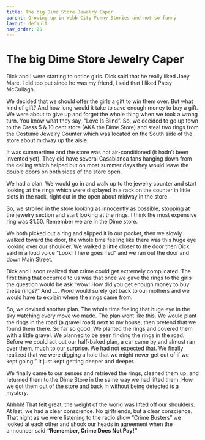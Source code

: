 ```yaml
---
title: The big Dime Store Jewelry Caper
parent: Growing up in Webb City Funny Stories and not so funny
layout: default
nav_order: 25
---
```


# The big Dime Store Jewelry Caper

Dick and I were starting to notice girls. Dick said that he really liked Joey Mare.  I did too but since he was my friend, I said that I liked Patsy McCullagh.

We decided that we should offer the girls a gift to win them over. But what kind of gift? And how long would it take to save enough money to buy a gift. We were about to give up and forget the whole thing when we took a wrong turn.  You know what they say, “Love Is Blind”. So, we decided to go up town to the Cress 5 & 10 cent store (AKA the Dime Store) and steal two rings from the Costume Jewelry Counter which was located on the South side of the store about midway up the aisle.

It was summertime and the store was not air-conditioned (it hadn’t been invented yet). They did have several Casablanca fans hanging down from the ceiling which helped but on most summer days they would leave the double doors on both sides of the store open.

We had a plan. We would go in and walk up to the jewelry counter and start looking at the rings which were displayed in a rack on the counter in little slots in the rack, right out in the open about midway in the store.

So, we strolled in the store looking as innocently as possible, stopping at the jewelry section and start looking at the rings. I think the most expensive ring was $1.50. Remember we are in the Dime store.

We both picked out a ring and slipped it in our pocket, then we slowly walked toward the door, the whole time feeling like there was this huge eye looking over our shoulder. We walked a little closer to the door then Dick said in a loud voice “Look! There goes Ted” and we ran out the door and down Main Street.

Dick and I soon realized that crime could get extremely complicated.  The first thing that occurred to us was that once we gave the rings to the girls the question would be ask “wow! How did you get enough money to buy these rings?” And …. Word would surely get back to our mothers and we would have to explain where the rings came from.

So, we devised another plan. The whole time feeling that huge eye in the sky watching every move we made. The plan went like this. We would plant the rings in the road (a gravel road) next to my house, then pretend that we found them there. So far so good. We planted the rings and covered them with a little gravel. We planned to be seen finding the rings in the road. Before we could act out our half-baked plan, a car came by and almost ran over them, much to our surprise. We had not expected that. We finally realized that we were digging a hole that we might never get out of if we kept going.” It just kept getting deeper and deeper.

We finally came to our senses and retrieved the rings, cleaned them up, and returned them to the Dime Store in the same way we had lifted them. How we got them out of the store and back in without being detected is a mystery.

Ahhhh! That felt great, the weight of the world was lifted off our shoulders.  At last, we had a clear conscience.  No girlfriends, but a clear conscience.
That night as we were listening to the radio show “Crime Busters” we looked at each other and shook our heads in agreement when the announcer said **“Remember, Crime Does Not Pay!”**
